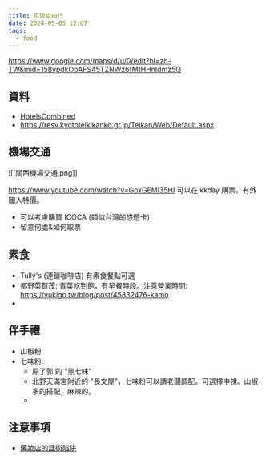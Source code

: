 ```yaml
---
title: 京阪自由行
date: 2024-05-05 12:07
tags:
  - food
---
```


https://www.google.com/maps/d/u/0/edit?hl=zh-TW&mid=158vpdkObAFS45TZNWz6fMtHHnIdmz5Q

## 資料
- [HotelsCombined](https://www.hotelscombined.com/)
- https://resv.kyototeikikanko.gr.jp/Teikan/Web/Default.aspx

## 機場交通
![[關西機場交通.png]]

https://www.youtube.com/watch?v=GoxGEMl35HI
可以在 kkday 購票，有外國人特價。
- 可以考慮購買 ICOCA (類似台灣的悠遊卡)
- 留意何處&如何取票

## 素食
- Tully's (連鎖咖啡店) 有素食餐點可選
- 都野菜賀茂: 青菜吃到飽，有早餐時段。注意營業時間: https://yukigo.tw/blog/post/45832476-kamo
- 

## 伴手禮
- 山椒粉
- 七味粉: 
	- 原了郭 的 "黑七味"
	- 北野天滿宮附近的 "長文屋"，七味粉可以請老闆調配。可選擇中辣、山椒多的搭配，麻辣的。
	- 


## 注意事項
- [藥妝店的話術陷阱](https://www.facebook.com/groups/2108024906179434/permalink/3395386450776600/?mibextid=S66gvF)

